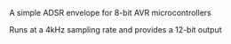 A simple ADSR envelope for 8-bit AVR microcontrollers

Runs at a 4kHz sampling rate and provides a 12-bit output
